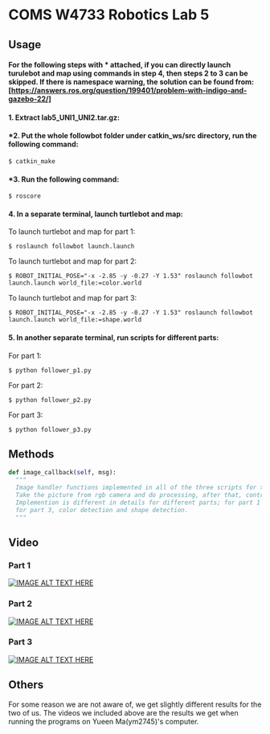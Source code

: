 # COMS W4733 Robotics Lab 5

## Usage
####  For the following steps with * attached, if  you can directly launch turulebot and map using commands in step 4, then steps 2 to 3 can be skipped.  If there is namespace warning, the solution can be found from: 		  [https://answers.ros.org/question/199401/problem-with-indigo-and-gazebo-22/]
#### 1. Extract lab5_UNI1_UNI2.tar.gz:


#### *2. Put the whole followbot folder under catkin_ws/src directory, run the following command:
```shell
$ catkin_make
```
#### *3. Run the following command:
```shell
$ roscore
```
#### 4. In a separate terminal, launch turtlebot and map:
To launch turtlebot and map for part 1:
```shell
$ roslaunch followbot launch.launch
```
To launch turtlebot and map for part 2:
```shell
$ ROBOT_INITIAL_POSE="-x -2.85 -y -0.27 -Y 1.53" roslaunch followbot launch.launch world_file:=color.world
```
To launch turtlebot and map for part 3:
```shell
$ ROBOT_INITIAL_POSE="-x -2.85 -y -0.27 -Y 1.53" roslaunch followbot launch.launch world_file:=shape.world
```
#### 5. In another separate terminal, run scripts for different parts:
For part 1:
```shell
$ python follower_p1.py
```
For part 2:
```shell
$ python follower_p2.py
```
For part 3:
```shell
$ python follower_p3.py
```
## Methods
```python
def image_callback(self, msg):
  """
  Image handler functions implemented in all of the three scripts for three different parts.
  Take the picture from rgb camera and do processing, after that, control the robot accordingly.
  Implemention is different in details for different parts; for part 1 and 2, mainly color detection,
  for part 3, color detection and shape detection.
  """
```

## Video
### Part 1
[![IMAGE ALT TEXT HERE](http://img.youtube.com/vi/3tzIc_c79SM/0.jpg)](https://youtu.be/3tzIc_c79SM)

### Part 2
[![IMAGE ALT TEXT HERE](http://img.youtube.com/vi/R2iSOkB_qJc/0.jpg)](https://youtu.be/R2iSOkB_qJc)

### Part 3
[![IMAGE ALT TEXT HERE](http://img.youtube.com/vi/BAC8npaArKE/0.jpg)](https://youtu.be/BAC8npaArKE)

## Others
For some reason we are not aware of, we get slightly different results for the two of us. The videos we included above are the results we get when running the programs on Yueen Ma(ym2745)'s computer.
